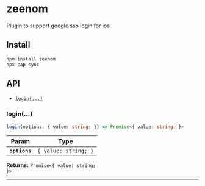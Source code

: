 # zeenom

Plugin to support google sso login for ios

## Install

```bash
npm install zeenom
npx cap sync
```

## API

<docgen-index>

* [`login(...)`](#login)

</docgen-index>

<docgen-api>
<!--Update the source file JSDoc comments and rerun docgen to update the docs below-->

### login(...)

```typescript
login(options: { value: string; }) => Promise<{ value: string; }>
```

| Param         | Type                            |
| ------------- | ------------------------------- |
| **`options`** | <code>{ value: string; }</code> |

**Returns:** <code>Promise&lt;{ value: string; }&gt;</code>

--------------------

</docgen-api>
